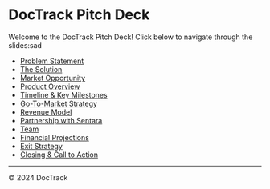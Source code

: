 # DocTrack Pitch Deck

Welcome to the DocTrack Pitch Deck! Click below to navigate through the slides:sad

- [Problem Statement](1_Problem_Statement.html)
- [The Solution](2_The_Solution.html)
- [Market Opportunity](3_Market_Opportunity.html)
- [Product Overview](4_Product_Overview.html)
- [Timeline & Key Milestones](5_Timeline_and_Key_Milestones.html)
- [Go-To-Market Strategy](6_Go-To-Market_Strategy.html)
- [Revenue Model](7_Revenue_Model.html)
- [Partnership with Sentara](8_Partnership_with_Sentara.html)
- [Team](9_Team.html)
- [Financial Projections](10_Financial_Projections.html)
- [Exit Strategy](11_Exit_Strategy.html)
- [Closing & Call to Action](12_Closing_and_Call_to_Action.html)

---
&copy; 2024 DocTrack
